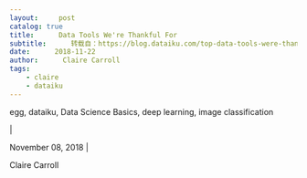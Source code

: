 ```yaml
---
layout:     post
catalog: true
title:      Data Tools We're Thankful For
subtitle:      转载自：https://blog.dataiku.com/top-data-tools-were-thankful-for
date:      2018-11-22
author:      Claire Carroll
tags:
    - claire
    - dataiku
---
```




 egg,
 dataiku,
 Data Science Basics,
 deep learning,
 image classification
 
 |
 
 November
 08,
 2018
 |
 
 Claire Carroll


